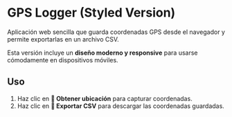 # GPS Logger (Styled Version)

Aplicación web sencilla que guarda coordenadas GPS desde el navegador y permite exportarlas en un archivo CSV.

Esta versión incluye un **diseño moderno y responsive** para usarse cómodamente en dispositivos móviles.

## Uso
1. Haz clic en **📍 Obtener ubicación** para capturar coordenadas.
2. Haz clic en **💾 Exportar CSV** para descargar las coordenadas guardadas.
